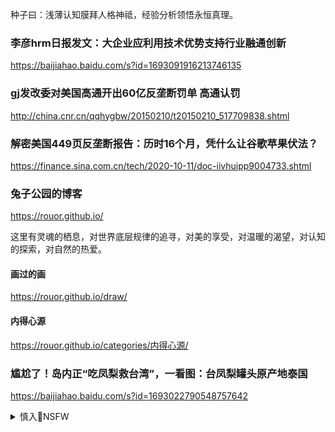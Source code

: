 种子曰：浅薄认知膜拜人格神祗，经验分析领悟永恒真理。

### 李彦hrm日报发文：大企业应利用技术优势支持行业融通创新
https://baijiahao.baidu.com/s?id=1693091916213746135

### gj发改委对美国高通开出60亿反垄断罚单 高通认罚
http://china.cnr.cn/qqhygbw/20150210/t20150210_517709838.shtml

### 解密美国449页反垄断报告：历时16个月，凭什么让谷歌苹果伏法？
https://finance.sina.com.cn/tech/2020-10-11/doc-iivhuipp9004733.shtml

### 兔子公园的博客
https://rouor.github.io/

这里有灵魂的栖息，对世界底层规律的追寻，对美的享受，对温暖的渴望，对认知的探索，对自然的热爱。

#### 画过的画
https://rouor.github.io/draw/
#### 内得心源
https://rouor.github.io/categories/内得心源/

### 尴尬了！岛内正“吃凤梨救台湾”，一看图：台凤梨罐头原产地泰国
https://baijiahao.baidu.com/s?id=1693022790548757642

<details><summary>慎入🔞NSFW</summary>

Not Safe For Work
<img src="https://upload.wikimedia.org/wikipedia/commons/thumb/d/d3/Biohazard_Symbol_Specification.png/210px-Biohazard_Symbol_Specification.png">

<details><summary><b>风险自理Use At Your Own Risk🈲</summary>


</details>
</details>
